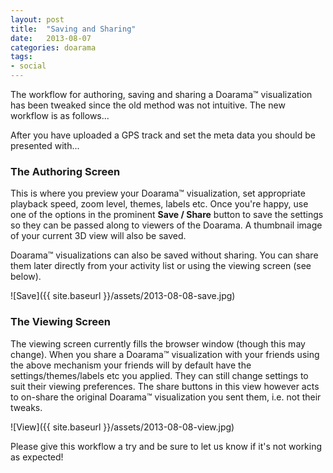 ```yaml
---
layout: post
title:  "Saving and Sharing"
date:   2013-08-07
categories: doarama
tags:
- social
---
```


The workflow for authoring, saving and sharing a Doarama&trade; visualization has been tweaked since the old method was not intuitive.  The new workflow is as follows...

After you have uploaded a GPS track and set the meta data you should be presented with...

### The Authoring Screen

This is where you preview your Doarama&trade; visualization, set appropriate playback speed, zoom level, themes, labels etc.  Once you're happy, use one of the options in the prominent <strong>Save / Share</strong> button to save the settings so they can be passed along to viewers of the Doarama.  A thumbnail image of your current 3D view will also be saved.

Doarama&trade; visualizations can also be saved without sharing.  You can share them later directly from your activity list or using the viewing screen (see below).

![Save]({{ site.baseurl }}/assets/2013-08-08-save.jpg)

### The Viewing Screen

The viewing screen currently fills the browser window (though this may change).  When you share a Doarama&trade; visualization with your friends using the above mechanism your friends will by default have the settings/themes/labels etc you applied.  They can still change settings to suit their viewing preferences.  The share buttons in this view however acts to on-share the original Doarama&trade; visualization you sent them, i.e. not their tweaks.

![View]({{ site.baseurl }}/assets/2013-08-08-view.jpg)

Please give this workflow a try and be sure to let us know if it's not working as expected!
